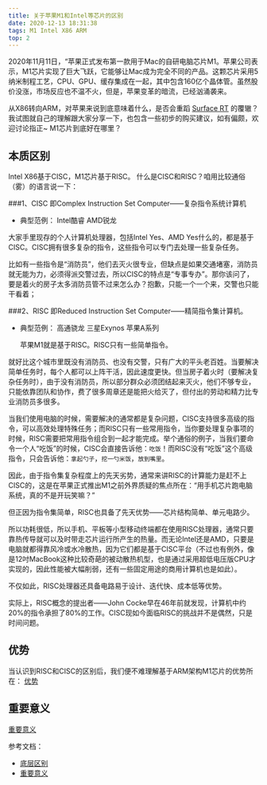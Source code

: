```yaml
---
title: 关于苹果M1和Intel等芯片的区别
date: 2020-12-13 18:31:38
tags: M1 Intel X86 ARM
top: 2
---
```


2020年11月11日，“苹果正式发布第一款用于Mac的自研电脑芯片M1。苹果公司表示，M1芯片实现了巨大飞跃，它能够让Mac成为完全不同的产品。这颗芯片采用5纳米制程工艺，CPU、GPU、缓存集成在一起，其中包含160亿个晶体管。虽然股价没涨，市场反应也不温不火，但是，苹果变革的暗流，已经汹涌袭来。

从X86转向ARM，对苹果来说到底意味着什么，是否会重蹈 [Surface RT](https://baike.baidu.com/item/Surface%20RT/12013034?fr=aladdin) 的覆辙？我试图就自己的理解跟大家分享一下，也包含一些初步的购买建议，如有偏颇，欢迎讨论指正~
M1芯片到底好在哪里？

## 本质区别
Intel X86基于CISC，M1芯片基于RISC。
什么是CISC和RISC？咱用比较通俗（雾）的语言说一下：

###1、CISC
即Complex Instruction Set Computer——复杂指令系统计算机
- 典型范例：
Intel酷睿
AMD锐龙

大家手里现存的个人计算机处理器，包括Intel Yes、AMD Yes什么的，都是基于CISC。CISC拥有很多复杂的指令，这些指令可以专门去处理一些复杂任务。

比如有一些指令是“消防员”，他们去灭火很专业，但缺点是如果交通堵塞，消防员就无能为力，必须得派交警过去，所以CISC的特点是“专事专办”。那你该问了，要是着火的房子太多消防员管不过来怎么办？抱歉，只能一个一个来，交警也只能干看着；

###2、RISC
即Reduced Instruction Set Computer——精简指令集计算机。
- 典型范例：
高通骁龙
三星Exynos
苹果A系列

    苹果M1就是基于RISC。RISC只有一些简单指令。

就好比这个城市里既没有消防员、也没有交警，只有广大的平头老百姓。当要解决简单任务时，每个人都可以上阵干活，因此速度更快。但当房子着火时（要解决复杂任务时），由于没有消防员，所以部分群众必须团结起来灭火，他们不够专业，只能依靠团队和协作，费了很多周章还是能把火给灭了，但付出的劳动和精力比专业消防员多很多。

当我们使用电脑的时候，需要解决的通常都是复杂问题，CISC支持很多高级的指令，可以高效处理特殊任务；而RISC只有一些常用指令，当你要处理复杂事项的时候，RISC需要把常用指令组合到一起才能完成。举个通俗的例子，当我们要命令一个人“吃饭”的时候，CISC会直接告诉他：``吃饭``！而RISC没有“吃饭”这个高级指令，只会告诉他：``拿起勺子``，``挖一勺米饭``，``放到嘴里``。

因此，由于指令集复杂程度上的先天劣势，通常来讲RISC的计算能力是赶不上CISC的，这是在苹果正式推出M1之前外界质疑的焦点所在：“用手机芯片跑电脑系统，真的不是开玩笑嘛？”

但正因为指令集简单，RISC也具备了先天优势——芯片结构简单、单元电路少。

所以功耗很低，所以手机、平板等小型移动终端都在使用RISC处理器，通常只要靠热传导就可以及时带走芯片运行所产生的热量。而无论Intel还是AMD，只要是电脑就都得靠风冷或水冷散热，因为它们都是基于CISC平台（不过也有例外，像是12吋MacBook这种比较奇葩的被动散热机型，也是通过采用超低电压版CPU才实现的，因此性能被大幅削弱，还有一些固定用途的商用计算机也是如此）。

不仅如此，RISC处理器还具备电路易于设计、迭代快、成本低等优势。

实际上，RISC概念的提出者——John Cocke早在46年前就发现，计算机中约20%的指令承担了80%的工作。CISC现如今面临RISC的挑战并不是偶然，只是时间问题。

## 优势
当认识到RISC和CISC的区别后，我们便不难理解基于ARM架构M1芯片的优势所在：
[优势](http://www.elecfans.com/d/1387216.html)

## 重要意义
[重要意义](http://www.elecfans.com/d/1390411.html)

参考文档：
- [底层区别](https://zhidao.baidu.com/question/1182387545020139859.html?qbl=relate_question_7&word=m1%20intel)
- [重要意义](http://www.elecfans.com/d/1390411.html)

